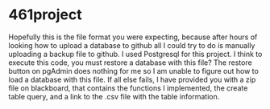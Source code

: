 # 461project

Hopefully this is the file format you were expecting, because after hours of looking how to upload a database to github all I could try to do is manually uploading a backup file to github. I used Postgresql for this project. I think to execute this code, you must restore a database with this file? The restore button on pgAdmin does nothing for me so I am unable to figure out how to load a database with this file. If all else fails, I have provided you with a zip file on blackboard, that contains the functions I implemented, the create table query, and a link to the .csv file with the table information. 
